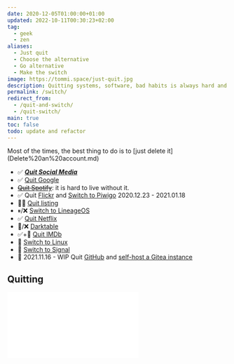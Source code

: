 ```yaml
---
date: 2020-12-05T01:00:00+01:00
updated: 2022-10-11T00:30:23+02:00
tag:
  - geek
  - zen
aliases:
  - Just quit
  - Choose the alternative
  - Go alternative
  - Make the switch
image: https://tommi.space/just-quit.jpg
description: Quitting systems, software, bad habits is always hard and often painful. Nevertheless, if it is for the best, it is worth it. Below some of the things I am quitting.
permalink: /switch/
redirect_from:
  - /quit-and-switch/
  - /quit-switch/
main: true
toc: false
todo: update and refactor
---
```

<div class='blue box'>
	Most of the times, the best thing to do is to [just delete it](Delete%20an%20account.md)
</div>

- ✅ [**<cite>Quit Social Media</cite>**](https://quitsocialmedia.club)
- ✅ [Quit Google](Quit%20Google.md)
- ~~[Quit Spotify](Quit%20Spotify.md)~~: it is hard to live without it.
- ✅ Quit [Flickr](https://flickr.com 'Flickr') and [Switch to Piwigo](Flickr%20to%20Piwigo.md) 2020.12.23 - 2021.01.18
- 😵‍💫 [Quit listing](Quit%20listing.md)
- ⏸/❌ [Switch to LineageOS](Switch%20to%20LineageOS.md)
- ✅ [Quit Netflix](Quit%20Netflix.md)
- 🚧/❌ [Darktable](Darktable)
- ✅+🚧 [Quit IMDb](Quit%20IMDb.md)
- 🚧 [Switch to Linux](Switch%20to%20Linux.md)
- 🚧 [Switch to Signal](Signal.md)
- 🚧 <time datetime='2021-11-16T11:43:34+01:00'>2021.11.16</time> - WIP Quit [GitHub](https://github.com/xplosionmind 'GitHub') and [self-host a Gitea instance](giTMI.md) 

## Quitting

![Delete an account](Delete%20an%20account.md)
